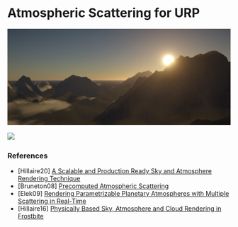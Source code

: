 # Atmospheric Scattering for URP

![](Documentation~/Atmosphere3.png)

![](Documentation~/Atmosphere2.gif)

### References
* [Hillaire20] [A Scalable and Production Ready Sky and Atmosphere Rendering Technique](https://sebh.github.io/publications/egsr2020.pdf)
* [Bruneton08] [Precomputed Atmospheric Scattering](https://hal.inria.fr/inria-00288758/document)
* [Elek09] [Rendering Parametrizable Planetary Atmospheres with Multiple Scattering in Real-Time](http://www.cescg.org/CESCG-2009/papers/PragueCUNI-Elek-Oskar09.pdf)
* [Hillaire16] [Physically Based Sky, Atmosphere and Cloud Rendering in Frostbite](https://media.contentapi.ea.com/content/dam/eacom/frostbite/files/s2016-pbs-frostbite-sky-clouds-new.pdf)
